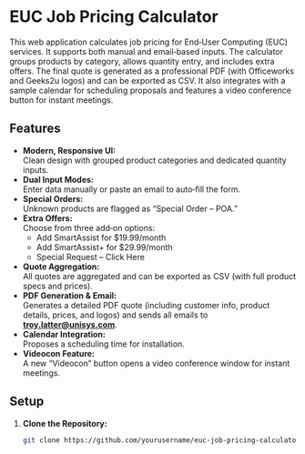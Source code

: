 # EUC Job Pricing Calculator

This web application calculates job pricing for End‑User Computing (EUC) services. It supports both manual and email‑based inputs. The calculator groups products by category, allows quantity entry, and includes extra offers. The final quote is generated as a professional PDF (with Officeworks and Geeks2u logos) and can be exported as CSV. It also integrates with a sample calendar for scheduling proposals and features a video conference button for instant meetings.

## Features

- **Modern, Responsive UI:**  
  Clean design with grouped product categories and dedicated quantity inputs.
- **Dual Input Modes:**  
  Enter data manually or paste an email to auto‑fill the form.
- **Special Orders:**  
  Unknown products are flagged as “Special Order – POA.”
- **Extra Offers:**  
  Choose from three add‑on options:
  - Add SmartAssist for $19.99/month
  - Add SmartAssist+ for $29.99/month
  - Special Request – Click Here
- **Quote Aggregation:**  
  All quotes are aggregated and can be exported as CSV (with full product specs and prices).
- **PDF Generation & Email:**  
  Generates a detailed PDF quote (including customer info, product details, prices, and logos) and sends all emails to **troy.latter@unisys.com**.
- **Calendar Integration:**  
  Proposes a scheduling time for installation.
- **Videocon Feature:**  
  A new “Videocon” button opens a video conference window for instant meetings.

## Setup

1. **Clone the Repository:**
   ```bash
   git clone https://github.com/yourusername/euc-job-pricing-calculator.git
